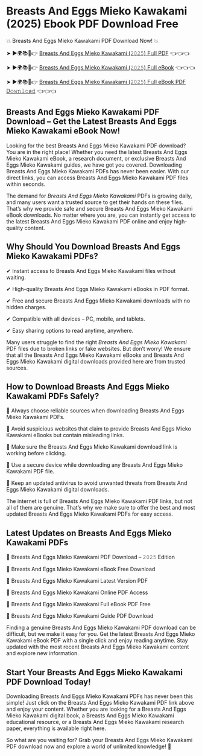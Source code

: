 # Breasts And Eggs Mieko Kawakami (2025) Ebook PDF Download Free

💥 Breasts And Eggs Mieko Kawakami PDF Download Now! 💥

➤ ►🌍📚📱👉 [Breasts And Eggs Mieko Kawakami (𝟸𝟶𝟸𝟻) F𝚞ll PDF](https://getpdf.xyz/breasts-and-eggs-mieko-kawakami) 👈👈👈


➤ ►🌍📚📱👉 [Breasts And Eggs Mieko Kawakami (𝟸𝟶𝟸𝟻) F𝚞ll eBook](https://getpdf.xyz/breasts-and-eggs-mieko-kawakami) 👈👈👈


➤ ►🌍📚📱👉 [Breasts And Eggs Mieko Kawakami (𝟸𝟶𝟸𝟻) F𝚞ll eBook PDF D𝚘𝚠𝚗𝚕𝚘a𝚍](https://getpdf.xyz/breasts-and-eggs-mieko-kawakami) 👈👈👈


## Breasts And Eggs Mieko Kawakami PDF Download – Get the Latest Breasts And Eggs Mieko Kawakami eBook Now!

Looking for the best Breasts And Eggs Mieko Kawakami PDF download? You are in the right place! Whether you need the latest Breasts And Eggs Mieko Kawakami eBook, a research document, or exclusive Breasts And Eggs Mieko Kawakami guides, we have got you covered. Downloading Breasts And Eggs Mieko Kawakami PDFs has never been easier. With our direct links, you can access Breasts And Eggs Mieko Kawakami PDF files within seconds.

The demand for *Breasts And Eggs Mieko Kawakami* PDFs is growing daily, and many users want a trusted source to get their hands on these files. That’s why we provide safe and secure Breasts And Eggs Mieko Kawakami eBook downloads. No matter where you are, you can instantly get access to the latest Breasts And Eggs Mieko Kawakami PDF online and enjoy high-quality content.

## Why Should You Download Breasts And Eggs Mieko Kawakami PDFs?

✔ Instant access to Breasts And Eggs Mieko Kawakami files without waiting.

✔ High-quality Breasts And Eggs Mieko Kawakami eBooks in PDF format.

✔ Free and secure Breasts And Eggs Mieko Kawakami downloads with no hidden charges.

✔ Compatible with all devices – PC, mobile, and tablets.

✔ Easy sharing options to read anytime, anywhere.

Many users struggle to find the right *Breasts And Eggs Mieko Kawakami* PDF files due to broken links or fake websites. But don’t worry! We ensure that all the Breasts And Eggs Mieko Kawakami eBooks and Breasts And Eggs Mieko Kawakami digital downloads provided here are from trusted sources.

## How to Download Breasts And Eggs Mieko Kawakami PDFs Safely?

📌 Always choose reliable sources when downloading Breasts And Eggs Mieko Kawakami PDFs.

📌 Avoid suspicious websites that claim to provide Breasts And Eggs Mieko Kawakami eBooks but contain misleading links.

📌 Make sure the Breasts And Eggs Mieko Kawakami download link is working before clicking.

📌 Use a secure device while downloading any Breasts And Eggs Mieko Kawakami PDF file.

📌 Keep an updated antivirus to avoid unwanted threats from Breasts And Eggs Mieko Kawakami digital downloads.

The internet is full of Breasts And Eggs Mieko Kawakami PDF links, but not all of them are genuine. That’s why we make sure to offer the best and most updated Breasts And Eggs Mieko Kawakami PDFs for easy access.

## Latest Updates on Breasts And Eggs Mieko Kawakami PDFs

🔹 Breasts And Eggs Mieko Kawakami PDF Download – 𝟸𝟶𝟸𝟻 Edition

🔹 Breasts And Eggs Mieko Kawakami eBook Free Download

🔹 Breasts And Eggs Mieko Kawakami Latest Version PDF

🔹 Breasts And Eggs Mieko Kawakami Online PDF Access

🔹 Breasts And Eggs Mieko Kawakami Full eBook PDF Free

🔹 Breasts And Eggs Mieko Kawakami Guide PDF Download

Finding a genuine Breasts And Eggs Mieko Kawakami PDF download can be difficult, but we make it easy for you. Get the latest Breasts And Eggs Mieko Kawakami eBook PDF with a single click and enjoy reading anytime. Stay updated with the most recent Breasts And Eggs Mieko Kawakami content and explore new information.

## Start Your Breasts And Eggs Mieko Kawakami PDF Download Today!

Downloading Breasts And Eggs Mieko Kawakami PDFs has never been this simple! Just click on the Breasts And Eggs Mieko Kawakami PDF link above and enjoy your content. Whether you are looking for a Breasts And Eggs Mieko Kawakami digital book, a Breasts And Eggs Mieko Kawakami educational resource, or a Breasts And Eggs Mieko Kawakami research paper, everything is available right here.

So what are you waiting for? Grab your Breasts And Eggs Mieko Kawakami PDF download now and explore a world of unlimited knowledge! 🚀